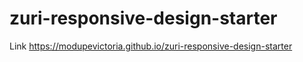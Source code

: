 # zuri-responsive-design-starter
Link  https://modupevictoria.github.io/zuri-responsive-design-starter
